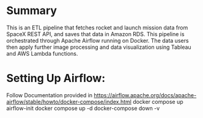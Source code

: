 # Summary
This is an ETL pipeline that fetches rocket and launch mission data from SpaceX REST API, and saves that data in Amazon RDS. This pipeline is orchestrated through Apache Airflow running on Docker. The data users then apply further image processing and data visualization using Tableau and AWS Lambda functions. 

# Setting Up Airflow:
Follow Documentation provided in https://airflow.apache.org/docs/apache-airflow/stable/howto/docker-compose/index.html 
docker compose up airflow-init
docker compose up -d
docker-compose down -v
